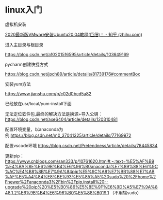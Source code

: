 # linux入门

虚拟机安装

[2020最新版VMware安装Ubuntu20.04教程(巨细)！ - 知乎 (zhihu.com)](https://zhuanlan.zhihu.com/p/141033713)

进入主目录与根目录

https://blog.csdn.net/a10201516595/article/details/103649169

pycharm创建快捷方式

https://blog.csdn.net/jpch89/article/details/81739176#commentBox

安装yum方法

https://www.jianshu.com/p/c02d0bcd5a82

已经放在usr/local/yum-install下面

无法定位软件包,最终的解决方法是换源+导入公钥：https://blog.csdn.net/axe6404/article/details/120310481

配置环境变量，以anaconda为例:https://blog.csdn.net/m0_37041325/article/details/77169972

配置vscode环境 https://blog.csdn.net/Pretendness/article/details/78445834

更新pip：https://www.cnblogs.com/san333/p/10761620.html#:~:text=%E5%AF%B9%E4%BA%8E%E6%9B%B4%E6%96%B0anaconda%E7%89%88%E6%9C%AC%E4%B8%8B%E7%9A%84pip%E5%9C%A8%E7%BB%88%E7%AB%AF%E5%A4%84%E8%BE%93%E5%85%A5%20sudo%20%2Fhome%2Fnewer%2Fanaconda3%2Fbin%2Fpip,install%20--upgrade%20pip%20%E5%B0%86%E5%8E%9F%E6%9D%A5%E7%9A%848.1.2%E6%9B%B4%E6%96%B0%E5%88%B019.1 （不用输sudo）
